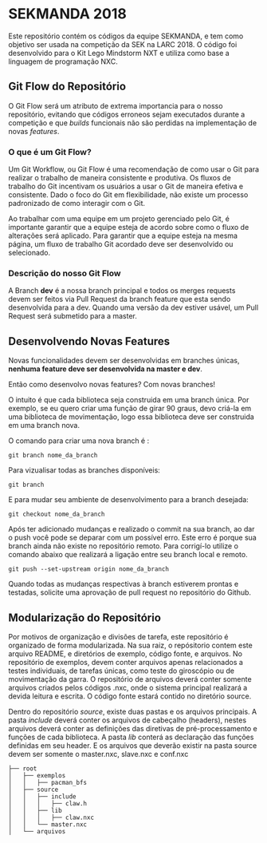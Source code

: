 # SEKMANDA 2018

Este repositório contém os códigos da equipe SEKMANDA, e tem como objetivo ser usada na competição da SEK na LARC 2018. O código foi desenvolvido para o Kit Lego Mindstorm NXT e utiliza como base a linguagem de programação NXC. 

## Git Flow do Repositório

O Git Flow será um atributo de extrema importancia para o nosso repositório, evitando que códigos erroneos sejam executados durante a competição e que _builds_ funcionais não são perdidas na implementação de novas _features_.

### O que é um Git Flow?

Um Git Workflow, ou Git Flow é uma recomendação de como usar o Git para realizar o trabalho de maneira consistente e produtiva. Os fluxos de trabalho do Git incentivam os usuários a usar o Git de maneira efetiva e consistente. Dado o foco do Git em flexibilidade, não existe um processo padronizado de como interagir com o Git.

Ao trabalhar com uma equipe em um projeto gerenciado pelo Git, é importante garantir que a equipe esteja de acordo sobre como o fluxo de alterações será aplicado. Para garantir que a equipe esteja na mesma página, um fluxo de trabalho Git acordado deve ser desenvolvido ou selecionado.

### Descrição do nosso Git Flow

A Branch **dev** é a nossa branch principal e todos os merges requests devem ser feitos via Pull Request da branch feature que esta sendo desenvolvida para a dev. Quando uma versão da dev estiver usável, um Pull Request será submetido para a master.

## Desenvolvendo Novas Features

Novas funcionalidades devem ser desenvolvidas em branches únicas, **nenhuma feature deve ser desenvolvida na master e dev**.

Então como desenvolvo novas features? Com novas branches!

O intuito é que cada biblioteca seja construida em uma branch única. Por exemplo, se eu quero criar uma função de girar 90 graus, devo criá-la em uma biblioteca de movimentação, logo essa biblioteca deve ser construida em uma branch nova.

O comando para criar uma nova branch é :

```git
git branch nome_da_branch
```

Para vizualisar todas as branches disponíveis:

```git
git branch
```

E para mudar seu ambiente de desenvolvimento para a branch desejada:
```git
git checkout nome_da_branch
````

Após ter adicionado mudanças e realizado o commit na sua branch, ao dar o push você pode se deparar com um possível erro. Este erro é porque sua branch ainda não existe no repositório remoto. Para corrigí-lo utilize o comando abaixo que realizará a ligação entre seu branch local e remoto.
````git 
git push --set-upstream origin nome_da_branch
````

Quando todas as mudanças respectivas à branch estiverem prontas e testadas, solicite uma aprovação de pull request no repositório do Github.

## Modularização do Repositório

Por motivos de organização e divisões de tarefa, este repositório é organizado de forma modularizada. Na sua raiz, o repósitorio contem este arquivo README, e diretórios de exemplo, código fonte, e arquivos. No repositório de exemplos, devem conter arquivos apenas relacionados a testes individuais, de tarefas únicas, como teste do giroscópio ou de movimentação da garra. O repositório de arquivos deverá conter somente arquivos criados pelos códigos .nxc, onde o sistema principal realizará a devida leitura e escrita. O código fonte estará contido no diretório source.

Dentro do repositório _source_, existe duas pastas e os arquivos principais. A pasta _include_ deverá conter os arquivos de cabeçalho (headers), nestes arquivos deverá conter as definições das diretivas de pré-processamento e funções de cada biblioteca. A pasta _lib_ conterá as declaração das funções definidas em seu header. E os arquivos que deverão existir na pasta source devem ser somente o master.nxc, slave.nxc e conf.nxc

```
├── root
│   ├── exemplos
│   │   ├── pacman_bfs
│   ├── source
│   │   ├── include
│   │   │   ├── claw.h
│   │   ├── lib
│   │   │   ├── claw.nxc
│   │   └── master.nxc
│   └── arquivos
```
